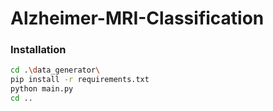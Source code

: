 # Alzheimer-MRI-Classification

### Installation

```bash
cd .\data_generator\
pip install -r requirements.txt
python main.py
cd ..
```